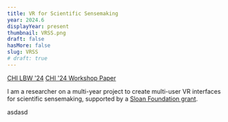 ```yaml
---
title: VR for Scientific Sensemaking
year: 2024.6
displayYear: present
thumbnail: VRSS.png
draft: false
hasMore: false
slug: VRSS
# draft: true
---
```

<div class="links">
    <a class="button" href="https://smrghsh.github.io/chem/">CHI LBW '24</a>
    <a class="button" href="https://drive.google.com/file/d/1UALCdkPR_gW0UZlTYTc3yk-H2tHcswsh/view">CHI '24 Workshop Paper</a>
</div>

I am a researcher on a multi-year project to create multi-user VR interfaces for scientific sensemaking, supported by a [Sloan Foundation grant](https://sloan.org/grant-detail/10437). 

<!--more--> 
asdasd
